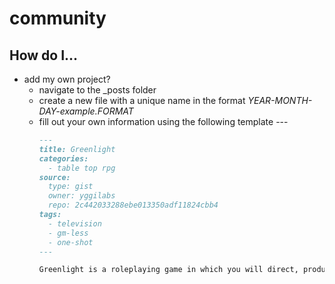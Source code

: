 # community

## How do I...

* add my own project?
  * navigate to the \_posts folder
  * create a new file with a unique name in the format _YEAR-MONTH-DAY-example.FORMAT_ 
  * fill out your own information using the following template ---
    ```Markdown
    ---
    title: Greenlight
    categories: 
      - table top rpg
    source: 
      type: gist
      owner: yggilabs
      repo: 2c442033288ebe013350adf11824cbb4
    tags:
      - television
      - gm-less
      - one-shot
    ---

    Greenlight is a roleplaying game in which you will direct, produce, write and star in your own television series. Each player will create a character that is the star of their own story-line. Together, you will explore the story of an entire television season in a single session.
    ```
  
